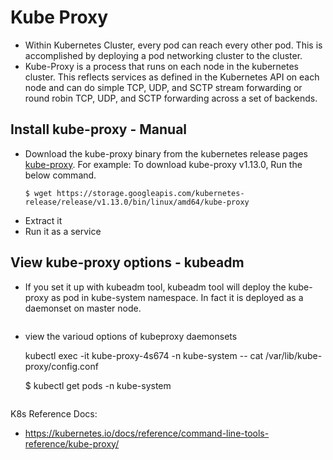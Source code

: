 # Kube Proxy
- Within Kubernetes Cluster, every pod can reach every other pod. This is accomplished by deploying a pod networking cluster to the cluster. 
- Kube-Proxy is a process that runs on each node in the kubernetes cluster. This reflects services as defined in the Kubernetes API on each node and can do simple TCP, UDP, and SCTP stream forwarding or round robin TCP, UDP, and SCTP forwarding across a set of backends.
## Install kube-proxy - Manual
- Download the kube-proxy binary from the kubernetes release pages [kube-proxy](https://storage.googleapis.com/kubernetes-release/release/v1.13.0/bin/linux/amd64/kube-proxy). For example: To download kube-proxy v1.13.0, Run the below command.
  ```
  $ wget https://storage.googleapis.com/kubernetes-release/release/v1.13.0/bin/linux/amd64/kube-proxy
  ```
- Extract it
- Run it as a service
## View kube-proxy options - kubeadm
- If you set it up with kubeadm tool, kubeadm tool will deploy the kube-proxy as pod in kube-system namespace. In fact it is deployed as a daemonset on master node.
  ```
- view the varioud options of kubeproxy daemonsets

    kubectl exec -it kube-proxy-4s674 -n kube-system -- cat /var/lib/kube-proxy/config.conf
  
  $ kubectl get pods -n kube-system
  ```  
K8s Reference Docs:
- https://kubernetes.io/docs/reference/command-line-tools-reference/kube-proxy/

